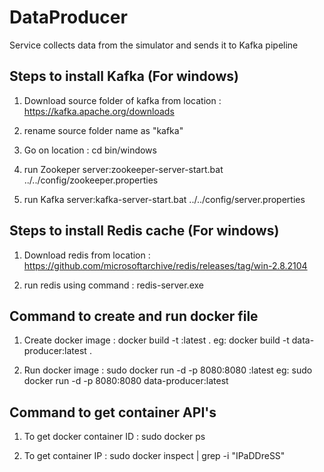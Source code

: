 # DataProducer

Service collects data from the simulator and sends it to Kafka pipeline

## Steps to install Kafka  (For windows)

1) Download source folder of kafka from location : https://kafka.apache.org/downloads

2) rename source folder name as "kafka"

3) Go on location : cd bin/windows

4) run Zookeper server:zookeeper-server-start.bat ../../config/zookeeper.properties

5) run Kafka server:kafka-server-start.bat ../../config/server.properties 

## Steps to install Redis cache (For windows)

1) Download redis from location : https://github.com/microsoftarchive/redis/releases/tag/win-2.8.2104

2) run redis using command : redis-server.exe

## Command to create and run docker file

1) Create docker image : docker build -t <Application name>:latest .
eg: docker build -t data-producer:latest .

2) Run docker image :  sudo docker run -d  -p 8080:8080 <Application name>:latest
eg:  sudo docker run -d  -p 8080:8080 data-producer:latest

## Command to get container API's

1) To get docker container ID : sudo docker ps

2) To get container IP : sudo docker inspect <Container IP> | grep -i "IPaDDreSS"


